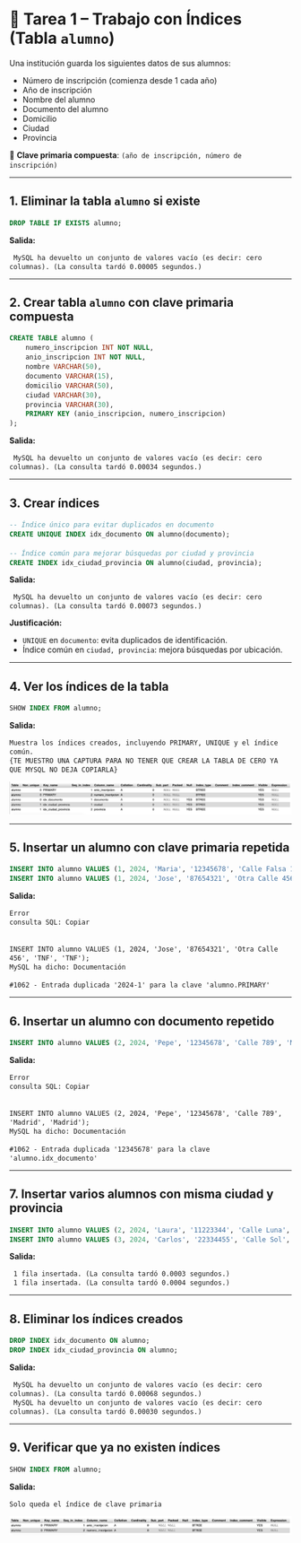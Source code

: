 # 🧮 Tarea 1 – Trabajo con Índices (Tabla `alumno`)

Una institución guarda los siguientes datos de sus alumnos:

- Número de inscripción (comienza desde 1 cada año)
- Año de inscripción
- Nombre del alumno
- Documento del alumno
- Domicilio
- Ciudad
- Provincia

🔑 **Clave primaria compuesta**: `(año de inscripción, número de inscripción)`

---

## 1. Eliminar la tabla `alumno` si existe

```sql
DROP TABLE IF EXISTS alumno;
```

**Salida:**
```
 MySQL ha devuelto un conjunto de valores vacío (es decir: cero columnas). (La consulta tardó 0.00005 segundos.)
```

---

## 2. Crear tabla `alumno` con clave primaria compuesta

```sql
CREATE TABLE alumno (
    numero_inscripcion INT NOT NULL,
    anio_inscripcion INT NOT NULL,
    nombre VARCHAR(50),
    documento VARCHAR(15),
    domicilio VARCHAR(50),
    ciudad VARCHAR(30),
    provincia VARCHAR(30),
    PRIMARY KEY (anio_inscripcion, numero_inscripcion)
);
```

**Salida:**
```
 MySQL ha devuelto un conjunto de valores vacío (es decir: cero columnas). (La consulta tardó 0.00034 segundos.)
```

---

## 3. Crear índices

```sql
-- Índice único para evitar duplicados en documento
CREATE UNIQUE INDEX idx_documento ON alumno(documento);

-- Índice común para mejorar búsquedas por ciudad y provincia
CREATE INDEX idx_ciudad_provincia ON alumno(ciudad, provincia);
```

**Salida:**
```
 MySQL ha devuelto un conjunto de valores vacío (es decir: cero columnas). (La consulta tardó 0.00073 segundos.)
```

**Justificación:**
- `UNIQUE` en `documento`: evita duplicados de identificación.
- Índice común en `ciudad, provincia`: mejora búsquedas por ubicación.

---

## 4. Ver los índices de la tabla

```sql
SHOW INDEX FROM alumno;
```

**Salida:**
```
Muestra los índices creados, incluyendo PRIMARY, UNIQUE y el índice común.
{TE MUESTRO UNA CAPTURA PARA NO TENER QUE CREAR LA TABLA DE CERO YA QUE MYSQL NO DEJA COPIARLA}
```
<img src="show.png">

---

## 5. Insertar un alumno con clave primaria repetida

```sql
INSERT INTO alumno VALUES (1, 2024, 'Maria', '12345678', 'Calle Falsa 123', 'TNF', 'TNF');
INSERT INTO alumno VALUES (1, 2024, 'Jose', '87654321', 'Otra Calle 456', 'TNF', 'TNF');
```

**Salida:**
```
Error
consulta SQL: Copiar


INSERT INTO alumno VALUES (1, 2024, 'Jose', '87654321', 'Otra Calle 456', 'TNF', 'TNF');
MySQL ha dicho: Documentación

#1062 - Entrada duplicada '2024-1' para la clave 'alumno.PRIMARY'
```

---

## 6. Insertar un alumno con documento repetido

```sql
INSERT INTO alumno VALUES (2, 2024, 'Pepe', '12345678', 'Calle 789', 'Madrid', 'Madrid');
```

**Salida:**
```
Error
consulta SQL: Copiar


INSERT INTO alumno VALUES (2, 2024, 'Pepe', '12345678', 'Calle 789', 'Madrid', 'Madrid');
MySQL ha dicho: Documentación

#1062 - Entrada duplicada '12345678' para la clave 'alumno.idx_documento'
```

---

## 7. Insertar varios alumnos con misma ciudad y provincia

```sql
INSERT INTO alumno VALUES (2, 2024, 'Laura', '11223344', 'Calle Luna', 'Sevilla', 'Sevilla');
INSERT INTO alumno VALUES (3, 2024, 'Carlos', '22334455', 'Calle Sol', 'Sevilla', 'Sevilla');
```

**Salida:**
```
 1 fila insertada. (La consulta tardó 0.0003 segundos.)
 1 fila insertada. (La consulta tardó 0.0004 segundos.)
```

---

## 8. Eliminar los índices creados

```sql
DROP INDEX idx_documento ON alumno;
DROP INDEX idx_ciudad_provincia ON alumno;
```

**Salida:**
```
 MySQL ha devuelto un conjunto de valores vacío (es decir: cero columnas). (La consulta tardó 0.00068 segundos.)
 MySQL ha devuelto un conjunto de valores vacío (es decir: cero columnas). (La consulta tardó 0.00030 segundos.)

```

---

## 9. Verificar que ya no existen índices

```sql
SHOW INDEX FROM alumno;
```

**Salida:**
```
Solo queda el índice de clave primaria
```
<img src="show2.png">
